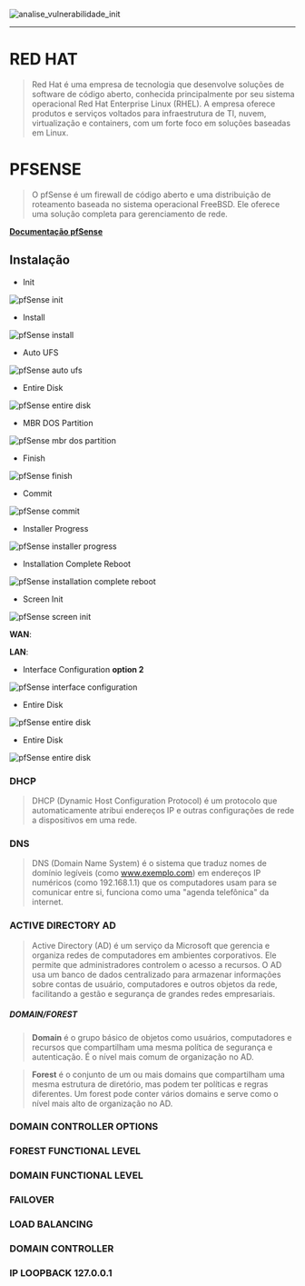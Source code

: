 
![analise_vulnerabilidade_init](./assets/images/analise_vulnerabilidade_init_00.webp)

---

# RED HAT

> Red Hat é uma empresa de tecnologia que desenvolve soluções de software de código aberto, conhecida principalmente por seu sistema operacional Red Hat Enterprise Linux (RHEL). A empresa oferece produtos e serviços voltados para infraestrutura de TI, nuvem, virtualização e containers, com um forte foco em soluções baseadas em Linux.

# PFSENSE

> O pfSense é um firewall de código aberto e uma distribuição de roteamento baseada no sistema operacional FreeBSD. Ele oferece uma solução completa para gerenciamento de rede.

[__Documentação pfSense__](https://docs.netgate.com/pfsense/en/latest)

## Instalação

- Init

![pfSense init](./assets/images/pfsense_00.png)

- Install

![pfSense install](./assets/images/pfsense_01.png)

- Auto UFS

![pfSense auto ufs](./assets/images/pfsense_02.png)

- Entire Disk

![pfSense entire disk](./assets/images/pfsense_03.png)

- MBR DOS Partition

![pfSense mbr dos partition](./assets/images/pfsense_04.png)

- Finish

![pfSense finish](./assets/images/pfsense_05.png)

- Commit

![pfSense commit](./assets/images/pfsense_06.png)

- Installer Progress

![pfSense installer progress](./assets/images/pfsense_07.png)

- Installation Complete Reboot

![pfSense installation complete reboot](./assets/images/pfsense_08.png)

- Screen Init

![pfSense screen init](./assets/images/pfsense_09.png)

__WAN__:

__LAN__:

- Interface Configuration
__option 2__

![pfSense interface configuration](./assets/images/pfsense_10.png)







- Entire Disk

![pfSense entire disk](./assets/images/pfsense_03.png)

- Entire Disk

![pfSense entire disk](./assets/images/pfsense_03.png)





### DHCP

> DHCP (Dynamic Host Configuration Protocol) é um protocolo que automaticamente atribui endereços IP e outras configurações de rede a dispositivos em uma rede.

### DNS

> DNS (Domain Name System) é o sistema que traduz nomes de domínio legíveis (como www.exemplo.com) em endereços IP numéricos (como 192.168.1.1) que os computadores usam para se comunicar entre si, funciona como uma "agenda telefônica" da internet.

### ACTIVE DIRECTORY AD

> Active Directory (AD) é um serviço da Microsoft que gerencia e organiza redes de computadores em ambientes corporativos. Ele permite que administradores controlem o acesso a recursos. O AD usa um banco de dados centralizado para armazenar informações sobre contas de usuário, computadores e outros objetos da rede, facilitando a gestão e segurança de grandes redes empresariais.

##### DOMAIN/FOREST

> __Domain__ é o grupo básico de objetos como usuários, computadores e recursos que compartilham uma mesma política de segurança e autenticação. É o nível mais comum de organização no AD.

> __Forest__ é o conjunto de um ou mais domains que compartilham uma mesma estrutura de diretório, mas podem ter políticas e regras diferentes. Um forest pode conter vários domains e serve como o nível mais alto de organização no AD.


### DOMAIN CONTROLLER OPTIONS

### FOREST FUNCTIONAL LEVEL

### DOMAIN FUNCTIONAL LEVEL

### FAILOVER

### LOAD BALANCING

### DOMAIN CONTROLLER

### IP LOOPBACK 127.0.0.1


